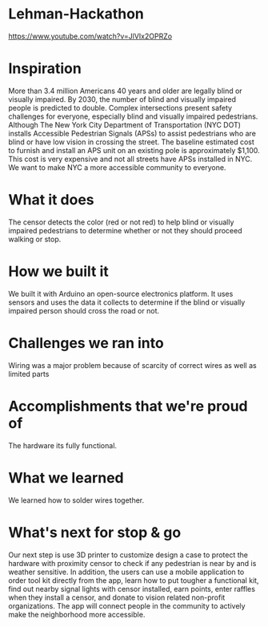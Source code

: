 # Lehman-Hackathon

https://www.youtube.com/watch?v=JlVIx2OPRZo

# Inspiration
More than 3.4 million Americans 40 years and older are legally blind or visually impaired. By 2030, the number of blind and visually impaired people is predicted to double. Complex intersections present safety challenges for everyone, especially blind and visually impaired pedestrians. Although The New York City Department of Transportation (NYC DOT) installs Accessible Pedestrian Signals (APSs) to assist pedestrians who are blind or have low vision in crossing the street. The baseline estimated cost to furnish and install an APS unit on an existing pole is approximately $1,100. This cost is very expensive and not all streets have APSs installed in NYC. We want to make NYC a more accessible community to everyone.

# What it does
The censor detects the color (red or not red) to help blind or visually impaired pedestrians to determine whether or not they should proceed walking or stop.

# How we built it
We built it with Arduino an open-source electronics platform. It uses sensors and uses the data it collects to determine if the blind or visually impaired person should cross the road or not.

# Challenges we ran into
Wiring was a major problem because of scarcity of correct wires as well as limited parts

# Accomplishments that we're proud of
The hardware its fully functional.

# What we learned
We learned how to solder wires together.

# What's next for stop & go
Our next step is use 3D printer to customize design a case to protect the hardware with proximity censor to check if any pedestrian is near by and is weather sensitive. In addition, the users can use a mobile application to order tool kit directly from the app, learn how to put tougher a functional kit, find out nearby signal lights with censor installed, earn points, enter raffles when they install a censor, and donate to vision related non-profit organizations. The app will connect people in the community to actively make the neighborhood more accessible.
